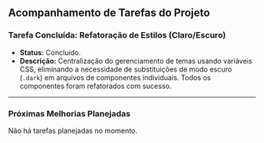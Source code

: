 ## Acompanhamento de Tarefas do Projeto

### Tarefa Concluída: Refatoração de Estilos (Claro/Escuro)

*   **Status:** Concluído.
*   **Descrição:** Centralização do gerenciamento de temas usando variáveis CSS, eliminando a necessidade de substituições de modo escuro (`.dark`) em arquivos de componentes individuais. Todos os componentes foram refatorados com sucesso.

---

### Próximas Melhorias Planejadas

Não há tarefas planejadas no momento.